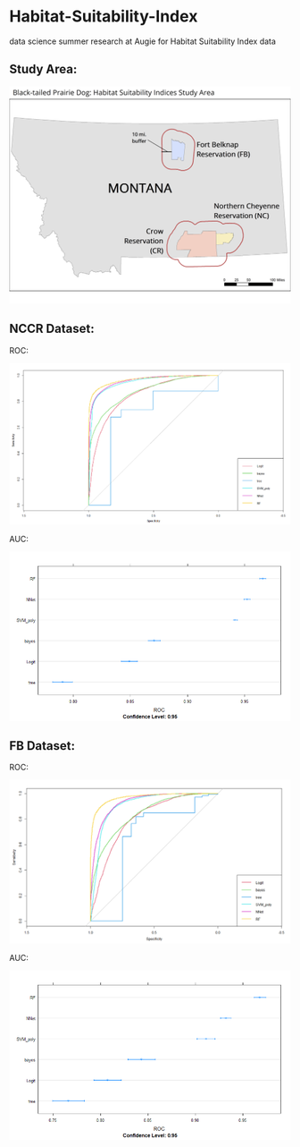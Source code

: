 # Habitat-Suitability-Index
data science summer research at Augie for Habitat Suitability Index data

## Study Area:

![](https://github.com/Rubp-007/Habitat-Suitability-Index/blob/master/STUDY_AREA_MAP.jpg)



## NCCR Dataset:
ROC:

![NCCR ROC](https://github.com/Rubp-007/Habitat-Suitability-Index/blob/master/nccr_PCA_ROC_all.png)


AUC:

![NCCR AUC](https://github.com/Rubp-007/Habitat-Suitability-Index/blob/master/nccr_PCA_ROC_all_bar.png)


## FB Dataset:
ROC:

![FB ROC](https://github.com/Rubp-007/Habitat-Suitability-Index/blob/master/fb_PCA_ROC_all.png)


AUC:

![FB AUC](https://github.com/Rubp-007/Habitat-Suitability-Index/blob/master/fb_PCA_ROC_all_bar.png)

